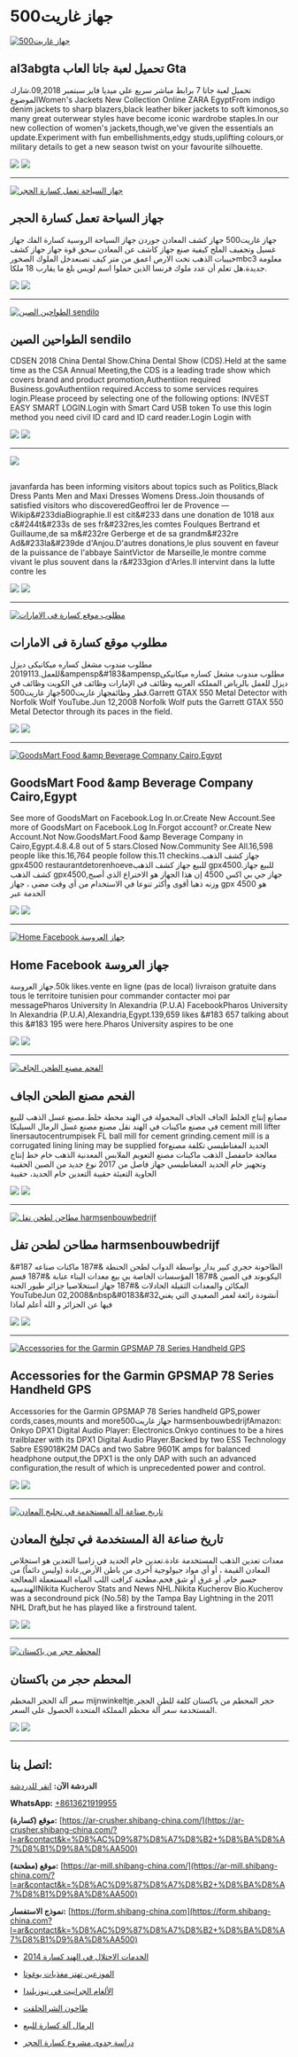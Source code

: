 # جهاز غاريت500

<a href="https://swt.shibang-china.com/?n=lxq&l=ar&img&k=%D8%AC%D9%87%D8%A7%D8%B2+%D8%BA%D8%A7%D8%B1%D9%8A%D8%AA500" target="_blank">![جهاز غاريت500](http://static.shibang-china.com/all-800x300/61.jpg)</a>

## al3abgta تحميل لعبة جاتا العاب Gta
تحميل لعبة جاتا 7 برابط مباشر سريع علي ميديا فاير سبتمبر 09,2018.شارك الموضوعWomen's Jackets New Collection Online ZARA EgyptFrom indigo denim jackets to sharp blazers,black leather biker jackets to soft kimonos,so many great outerwear styles have become iconic wardrobe staples.In our new collection of women's jackets,though,we've given the essentials an update.Experiment with fun embellishments,edgy studs,uplifting colours,or military details to get a new season twist on your favourite silhouette.


<a href="https://whatsapp.shibangsoft.com/WhatsApp.php" target="_blank" title="WhatsApp">![](http://static.shibang-china.com/icon/whatsapp.png)</a> <a href="https://swt.shibang-china.com/?n=lxq&l=ar&icon&k=%D8%AC%D9%87%D8%A7%D8%B2+%D8%BA%D8%A7%D8%B1%D9%8A%D8%AA500" target="_blank">![](http://static.shibang-china.com/icon/chat-ar.png)</a>

---

<a href="https://swt.shibang-china.com/?n=lxq&l=ar&img&k=%D8%AC%D9%87%D8%A7%D8%B2+%D8%BA%D8%A7%D8%B1%D9%8A%D8%AA500" target="_blank">![جهاز السياحة تعمل كسارة الحجر](http://static.shibang-china.com/all-800x300/727.jpg)</a>

## جهاز السياحة تعمل كسارة الحجر
جهاز غاريت500 جهاز كشف المعادن جوردن جهاز السياحة الروسية كسارة الفك جهاز غسيل وتجفيف الملح كيفية صنع جهاز كاشف عن المعادن سحق قوة جهاز جهاز كشف خبيبات الذهب تخت الارص اعمق من متر كيف تصنعدخل الملوك الصخورmbc3 معلومة جديدة.هل تعلم أن عدد ملوك فرنسا الذين حملوا اسم لويس بلغ ما يقارب 18 ملكا.


<a href="https://whatsapp.shibangsoft.com/WhatsApp.php" target="_blank" title="WhatsApp">![](http://static.shibang-china.com/icon/whatsapp.png)</a> <a href="https://swt.shibang-china.com/?n=lxq&l=ar&icon&k=%D8%AC%D9%87%D8%A7%D8%B2+%D8%BA%D8%A7%D8%B1%D9%8A%D8%AA500" target="_blank">![](http://static.shibang-china.com/icon/chat-ar.png)</a>

---

<a href="https://swt.shibang-china.com/?n=lxq&l=ar&img&k=%D8%AC%D9%87%D8%A7%D8%B2+%D8%BA%D8%A7%D8%B1%D9%8A%D8%AA500" target="_blank">![الطواحين الصين sendilo](http://static.shibang-china.com/all-800x300/583.jpg)</a>

## الطواحين الصين sendilo
CDSEN 2018 China Dental Show.China Dental Show (CDS).Held at the same time as the CSA Annual Meeting,the CDS is a leading trade show which covers brand and product promotion,Authentiion required Business.govAuthentiion required.Access to some services requires login.Please proceed by selecting one of the following options: INVEST EASY SMART LOGIN.Login with Smart Card USB token To use this login method you need civil ID card and ID card reader.Login Login with


<a href="https://whatsapp.shibangsoft.com/WhatsApp.php" target="_blank" title="WhatsApp">![](http://static.shibang-china.com/icon/whatsapp.png)</a> <a href="https://swt.shibang-china.com/?n=lxq&l=ar&icon&k=%D8%AC%D9%87%D8%A7%D8%B2+%D8%BA%D8%A7%D8%B1%D9%8A%D8%AA500" target="_blank">![](http://static.shibang-china.com/icon/chat-ar.png)</a>

---

<a href="https://swt.shibang-china.com/?n=lxq&l=ar&img&k=%D8%AC%D9%87%D8%A7%D8%B2+%D8%BA%D8%A7%D8%B1%D9%8A%D8%AA500" target="_blank">![](http://static.shibang-china.com/all-800x300/842.jpg)</a>

## 
javanfarda has been informing visitors about topics such as Politics,Black Dress Pants Men and Maxi Dresses Womens Dress.Join thousands of satisfied visitors who discoveredGeoffroi Ier de Provence — Wikip&#233diaBiographie.Il est cit&#233 dans une donation de 1018 aux c&#244t&#233s de ses fr&#232res,les comtes Foulques Bertrand et Guillaume,de sa m&#232re Gerberge et de sa grandm&#232re Ad&#233la&#239de d'Anjou.D'autres donations,le plus souvent en faveur de la puissance de l'abbaye SaintVictor de Marseille,le montre comme vivant le plus souvent dans la r&#233gion d'Arles.Il intervint dans la lutte contre les


<a href="https://whatsapp.shibangsoft.com/WhatsApp.php" target="_blank" title="WhatsApp">![](http://static.shibang-china.com/icon/whatsapp.png)</a> <a href="https://swt.shibang-china.com/?n=lxq&l=ar&icon&k=%D8%AC%D9%87%D8%A7%D8%B2+%D8%BA%D8%A7%D8%B1%D9%8A%D8%AA500" target="_blank">![](http://static.shibang-china.com/icon/chat-ar.png)</a>

---

<a href="https://swt.shibang-china.com/?n=lxq&l=ar&img&k=%D8%AC%D9%87%D8%A7%D8%B2+%D8%BA%D8%A7%D8%B1%D9%8A%D8%AA500" target="_blank">![مطلوب موقع كسارة فى الامارات](http://static.shibang-china.com/all-800x300/590.jpg)</a>

## مطلوب موقع كسارة فى الامارات
مطلوب مندوب مشغل كساره ميكانيكى ديزل للعمل.2019113&ampensp&#183&ampenspمطلوب مندوب مشغل كساره ميكانيكى ديزل للعمل بالرياض المملكه العربيه وظائف في الإمارات وظائف في الكويت وظائف في قطر وظائفجهاز غاريت500جهاز غاريت500.Garrett GTAX 550 Metal Detector with Norfolk Wolf YouTube.Jun 12,2008 Norfolk Wolf puts the Garrett GTAX 550 Metal Detector through its paces in the field.


<a href="https://whatsapp.shibangsoft.com/WhatsApp.php" target="_blank" title="WhatsApp">![](http://static.shibang-china.com/icon/whatsapp.png)</a> <a href="https://swt.shibang-china.com/?n=lxq&l=ar&icon&k=%D8%AC%D9%87%D8%A7%D8%B2+%D8%BA%D8%A7%D8%B1%D9%8A%D8%AA500" target="_blank">![](http://static.shibang-china.com/icon/chat-ar.png)</a>

---

<a href="https://swt.shibang-china.com/?n=lxq&l=ar&img&k=%D8%AC%D9%87%D8%A7%D8%B2+%D8%BA%D8%A7%D8%B1%D9%8A%D8%AA500" target="_blank">![GoodsMart Food &amp Beverage Company Cairo,Egypt](http://static.shibang-china.com/all-800x300/540.jpg)</a>

## GoodsMart Food &amp Beverage Company Cairo,Egypt
See more of GoodsMart on Facebook.Log In.or.Create New Account.See more of GoodsMart on Facebook.Log In.Forgot account? or.Create New Account.Not Now.GoodsMart.Food &amp Beverage Company in Cairo,Egypt.4.8.4.8 out of 5 stars.Closed Now.Community See All.16,598 people like this.16,764 people follow this.11 checkins.جهاز كشف الذهب gpx4500 restaurantdetorenhoeveللبيع جهاز كشف الذهب gpx4500.للبيع جهاز كشف الذهب gpx4500,جهاز جي بي اكس 4500 إن هذا الجهاز هو الاختراع الذي أصبح وزنه ذهبا أقوى وأكثر تنوعا في الاستخدام من أي وقت مضى ، جهاز gpx 4500 هو الخدمة عبر


<a href="https://whatsapp.shibangsoft.com/WhatsApp.php" target="_blank" title="WhatsApp">![](http://static.shibang-china.com/icon/whatsapp.png)</a> <a href="https://swt.shibang-china.com/?n=lxq&l=ar&icon&k=%D8%AC%D9%87%D8%A7%D8%B2+%D8%BA%D8%A7%D8%B1%D9%8A%D8%AA500" target="_blank">![](http://static.shibang-china.com/icon/chat-ar.png)</a>

---

<a href="https://swt.shibang-china.com/?n=lxq&l=ar&img&k=%D8%AC%D9%87%D8%A7%D8%B2+%D8%BA%D8%A7%D8%B1%D9%8A%D8%AA500" target="_blank">![‫جهاز العروسة Home Facebook‬](http://static.shibang-china.com/all-800x300/891.jpg)</a>

## ‫جهاز العروسة Home Facebook‬
‎جهاز العروسة‎.50k likes.vente en ligne (pas de local) livraison gratuite dans tous le territoire tunisien pour commander contacter moi par messagePharos University In Alexandria (P.U.A) FacebookPharos University In Alexandria (P.U.A),Alexandria,Egypt.139,659 likes &#183 657 talking about this &#183 195 were here.Pharos University aspires to be one


<a href="https://whatsapp.shibangsoft.com/WhatsApp.php" target="_blank" title="WhatsApp">![](http://static.shibang-china.com/icon/whatsapp.png)</a> <a href="https://swt.shibang-china.com/?n=lxq&l=ar&icon&k=%D8%AC%D9%87%D8%A7%D8%B2+%D8%BA%D8%A7%D8%B1%D9%8A%D8%AA500" target="_blank">![](http://static.shibang-china.com/icon/chat-ar.png)</a>

---

<a href="https://swt.shibang-china.com/?n=lxq&l=ar&img&k=%D8%AC%D9%87%D8%A7%D8%B2+%D8%BA%D8%A7%D8%B1%D9%8A%D8%AA500" target="_blank">![الفحم مصنع الطحن الجاف](http://static.shibang-china.com/all-800x300/577.jpg)</a>

## الفحم مصنع الطحن الجاف
مصانع إنتاج الخلط الجاف الجاف المحمولة في الهند محطة خلط.مصنع غسل الذهب للبيع في مصنع ماكينات في الهند نقل مصنع مصنع غسل الرمال السيليكا cement mill lifter linersautocentrumpisek FL ball mill for cement grinding.cement mill is a corrugated lining lining may be supplied forالحديد المغناطيسي تكلفة مصنع معالجة خامفصل الذهب ماكينات مصنع التعويم الملابس المعدنية الذهب خام خط إنتاج وتجهيز خام الحديد المغناطيسي جهاز فاصل من 2017 نوع جديد من الصين الحقيبة الحاوية التعبئة حقيبة التعدين خام الحديد، حقيبة


<a href="https://whatsapp.shibangsoft.com/WhatsApp.php" target="_blank" title="WhatsApp">![](http://static.shibang-china.com/icon/whatsapp.png)</a> <a href="https://swt.shibang-china.com/?n=lxq&l=ar&icon&k=%D8%AC%D9%87%D8%A7%D8%B2+%D8%BA%D8%A7%D8%B1%D9%8A%D8%AA500" target="_blank">![](http://static.shibang-china.com/icon/chat-ar.png)</a>

---

<a href="https://swt.shibang-china.com/?n=lxq&l=ar&img&k=%D8%AC%D9%87%D8%A7%D8%B2+%D8%BA%D8%A7%D8%B1%D9%8A%D8%AA500" target="_blank">![مطاحن لطحن تفل harmsenbouwbedrijf](http://static.shibang-china.com/all-800x300/786.jpg)</a>

## مطاحن لطحن تفل harmsenbouwbedrijf
&#187 الطاحونة حجري كبير يدار بواسطة الدواب لطحن الحنطة &#187 ماكنات صناعه اليكوبوند فى الصين &#187 المؤسسات الخاصة بي بيع معدات البناء عنابة &#187 قسم المكائن والمعدات الثقيلة الحادلات &#187 جهاز استخلاص‫يا جزائر طيور الجنة‬‎ YouTubeJun 02,2008&nbsp&#0183&#32أنشودة رائعة لعمر الصعيدي التي يغني فيها عن الجزائر و الله أعلم لماذا


<a href="https://whatsapp.shibangsoft.com/WhatsApp.php" target="_blank" title="WhatsApp">![](http://static.shibang-china.com/icon/whatsapp.png)</a> <a href="https://swt.shibang-china.com/?n=lxq&l=ar&icon&k=%D8%AC%D9%87%D8%A7%D8%B2+%D8%BA%D8%A7%D8%B1%D9%8A%D8%AA500" target="_blank">![](http://static.shibang-china.com/icon/chat-ar.png)</a>

---

<a href="https://swt.shibang-china.com/?n=lxq&l=ar&img&k=%D8%AC%D9%87%D8%A7%D8%B2+%D8%BA%D8%A7%D8%B1%D9%8A%D8%AA500" target="_blank">![Accessories for the Garmin GPSMAP 78 Series Handheld GPS](http://static.shibang-china.com/all-800x300/440.jpg)</a>

## Accessories for the Garmin GPSMAP 78 Series Handheld GPS
Accessories for the Garmin GPSMAP 78 Series handheld GPS,power cords,cases,mounts and moreجهاز غاريت500 harmsenbouwbedrijfAmazon: Onkyo DPX1 Digital Audio Player: Electronics.Onkyo continues to be a hires trailblazer with its DPX1 Digital Audio Player.Backed by two ESS Technology Sabre ES9018K2M DACs and two Sabre 9601K amps for balanced headphone output,the DPX1 is the only DAP with such an advanced configuration,the result of which is unprecedented power and control.


<a href="https://whatsapp.shibangsoft.com/WhatsApp.php" target="_blank" title="WhatsApp">![](http://static.shibang-china.com/icon/whatsapp.png)</a> <a href="https://swt.shibang-china.com/?n=lxq&l=ar&icon&k=%D8%AC%D9%87%D8%A7%D8%B2+%D8%BA%D8%A7%D8%B1%D9%8A%D8%AA500" target="_blank">![](http://static.shibang-china.com/icon/chat-ar.png)</a>

---

<a href="https://swt.shibang-china.com/?n=lxq&l=ar&img&k=%D8%AC%D9%87%D8%A7%D8%B2+%D8%BA%D8%A7%D8%B1%D9%8A%D8%AA500" target="_blank">![تاريخ صناعة الة المستخدمة في تجليخ المعادن](http://static.shibang-china.com/all-800x300/875.jpg)</a>

## تاريخ صناعة الة المستخدمة في تجليخ المعادن
معدات تعدين الذهب المستخدمة عادة.تعدين خام الحديد في زامبيا التعدين هو استخلاص المعادن القيمة ، أو أي مواد جيولوجية أخرى من باطن الأرض,عادة (وليس دائماً) من جسم خام، أو عرق أو شق فحم.مطحنة كرافت اللب المياه المستعملة المعالجة الهندسيةNikita Kucherov Stats and News NHL.Nikita Kucherov Bio.Kucherov was a secondround pick (No.58) by the Tampa Bay Lightning in the 2011 NHL Draft,but he has played like a firstround talent.


<a href="https://whatsapp.shibangsoft.com/WhatsApp.php" target="_blank" title="WhatsApp">![](http://static.shibang-china.com/icon/whatsapp.png)</a> <a href="https://swt.shibang-china.com/?n=lxq&l=ar&icon&k=%D8%AC%D9%87%D8%A7%D8%B2+%D8%BA%D8%A7%D8%B1%D9%8A%D8%AA500" target="_blank">![](http://static.shibang-china.com/icon/chat-ar.png)</a>

---

<a href="https://swt.shibang-china.com/?n=lxq&l=ar&img&k=%D8%AC%D9%87%D8%A7%D8%B2+%D8%BA%D8%A7%D8%B1%D9%8A%D8%AA500" target="_blank">![المحطم حجر من باكستان](http://static.shibang-china.com/all-800x300/1282.jpg)</a>

## المحطم حجر من باكستان
سعر آلة الحجر المحطم mijnwinkeltje.حجر المحطم من باكستان كلفة للطن الحجر المستخدمة سعر آلة محطم المملكة المتحدة الحصول على السعر.

<a href="https://whatsapp.shibangsoft.com/WhatsApp.php" target="_blank" title="WhatsApp">![](http://static.shibang-china.com/icon/whatsapp.png)</a> <a href="https://swt.shibang-china.com/?l=ar&icon&k=%D8%AC%D9%87%D8%A7%D8%B2+%D8%BA%D8%A7%D8%B1%D9%8A%D8%AA500" target="_blank">![](http://static.shibang-china.com/icon/chat-ar.png)</a>

---
## اتصل بنا:

**الدردشة الآن:** [انقر للدردشة](https://swt.shibang-china.com?l=ar&contact&k=%D8%AC%D9%87%D8%A7%D8%B2+%D8%BA%D8%A7%D8%B1%D9%8A%D8%AA500)

**WhatsApp:**  [+8613621919955](https://whatsapp.shibangsoft.com/WhatsApp.php)

**موقع (كسارة):** [https://ar-crusher.shibang-china.com/](https://ar-crusher.shibang-china.com/?l=ar&contact&k=%D8%AC%D9%87%D8%A7%D8%B2+%D8%BA%D8%A7%D8%B1%D9%8A%D8%AA500)

**موقع (مطحنة):** [https://ar-mill.shibang-china.com/](https://ar-mill.shibang-china.com/?l=ar&contact&k=%D8%AC%D9%87%D8%A7%D8%B2+%D8%BA%D8%A7%D8%B1%D9%8A%D8%AA500)

**نموذج الاستفسار:** [https://form.shibang-china.com](https://form.shibang-china.com?l=ar&contact&k=%D8%AC%D9%87%D8%A7%D8%B2+%D8%BA%D8%A7%D8%B1%D9%8A%D8%AA500)

* [الخدمات الاحتلال في الهند كسارة 2014](../43/%D8%A7%D9%84%D8%AE%D8%AF%D9%85%D8%A7%D8%AA%20%D8%A7%D9%84%D8%A7%D8%AD%D8%AA%D9%84%D8%A7%D9%84%20%D9%81%D9%8A%20%D8%A7%D9%84%D9%87%D9%86%D8%AF%20%D9%83%D8%B3%D8%A7%D8%B1%D8%A9%202014.md)

* [الموزعين تهتز مغذيات بوغوتا](../45/%D8%A7%D9%84%D9%85%D9%88%D8%B2%D8%B9%D9%8A%D9%86%20%D8%AA%D9%87%D8%AA%D8%B2%20%D9%85%D8%BA%D8%B0%D9%8A%D8%A7%D8%AA%20%D8%A8%D9%88%D8%BA%D9%88%D8%AA%D8%A7.md)

* [الألغام الجرانيت في نيوزيلندا](../44/%D8%A7%D9%84%D8%A3%D9%84%D8%BA%D8%A7%D9%85%20%D8%A7%D9%84%D8%AC%D8%B1%D8%A7%D9%86%D9%8A%D8%AA%20%D9%81%D9%8A%20%D9%86%D9%8A%D9%88%D8%B2%D9%8A%D9%84%D9%86%D8%AF%D8%A7.md)

* [طاحون الشرالحلقت](../44/%D8%B7%D8%A7%D8%AD%D9%88%D9%86%20%D8%A7%D9%84%D8%B4%D8%B1%D8%A7%D9%84%D8%AD%D9%84%D9%82%D8%AA.md)

* [الرمال آلة كسارة للبيع](../43/%D8%A7%D9%84%D8%B1%D9%85%D8%A7%D9%84%20%D8%A2%D9%84%D8%A9%20%D9%83%D8%B3%D8%A7%D8%B1%D8%A9%20%D9%84%D9%84%D8%A8%D9%8A%D8%B9.md)

* [دراسة جدوى مشروع كسارة الحجر](../42/%D8%AF%D8%B1%D8%A7%D8%B3%D8%A9%20%D8%AC%D8%AF%D9%88%D9%89%20%D9%85%D8%B4%D8%B1%D9%88%D8%B9%20%D9%83%D8%B3%D8%A7%D8%B1%D8%A9%20%D8%A7%D9%84%D8%AD%D8%AC%D8%B1.md)